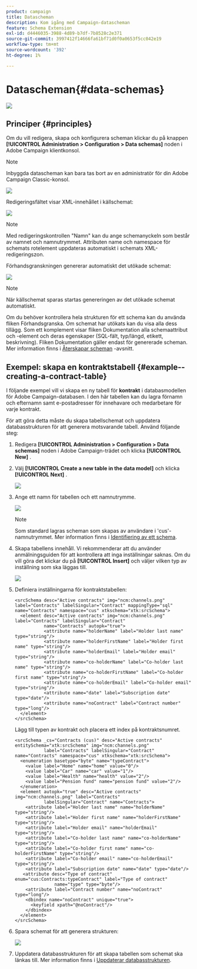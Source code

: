 ```yaml
---
product: campaign
title: Datascheman
description: Kom igång med Campaign-datascheman
feature: Schema Extension
exl-id: d4446035-3988-4d89-b7df-7b8528c2e371
source-git-commit: 3997412f14666fa61bf71d0f0a0653f5cc042e19
workflow-type: tm+mt
source-wordcount: '392'
ht-degree: 1%

---
```


# Datascheman{#data-schemas}

![](../../assets/v7-only.svg)

## Principer {#principles}

Om du vill redigera, skapa och konfigurera scheman klickar du på knappen **[!UICONTROL Administration > Configuration > Data schemas]** noden i Adobe Campaign klientkonsol.

>[!NOTE]
>
>Inbyggda datascheman kan bara tas bort av en administratör för din Adobe Campaign Classic-konsol.

![](assets/d_ncs_integration_schema_navtree.png)

Redigeringsfältet visar XML-innehållet i källschemat:

![](assets/d_ncs_integration_schema_edition.png)

>[!NOTE]
>
>Med redigeringskontrollen &quot;Namn&quot; kan du ange schemanyckeln som består av namnet och namnutrymmet. Attributen name och namespace för schemats rotelement uppdateras automatiskt i schemats XML-redigeringszon.

Förhandsgranskningen genererar automatiskt det utökade schemat:

![](assets/d_ncs_integration_schema_edition2.png)

>[!NOTE]
>
>När källschemat sparas startas genereringen av det utökade schemat automatiskt.

Om du behöver kontrollera hela strukturen för ett schema kan du använda fliken Förhandsgranska. Om schemat har utökats kan du visa alla dess tillägg. Som ett komplement visar fliken Dokumentation alla schemaattribut och -element och deras egenskaper (SQL-fält, typ/längd, etikett, beskrivning). Fliken Dokumentation gäller endast för genererade scheman. Mer information finns i [Återskapar scheman](../../configuration/using/regenerating-schemas.md) -avsnitt.

## Exempel: skapa en kontraktstabell {#example--creating-a-contract-table}

I följande exempel vill vi skapa en ny tabell för **kontrakt** i databasmodellen för Adobe Campaign-databasen. I den här tabellen kan du lagra förnamn och efternamn samt e-postadresser för innehavare och medarbetare för varje kontrakt.

För att göra detta måste du skapa tabellschemat och uppdatera databasstrukturen för att generera motsvarande tabell. Använd följande steg:

1. Redigera **[!UICONTROL Administration > Configuration > Data schemas]** noden i Adobe Campaign-trädet och klicka **[!UICONTROL New]** .
1. Välj **[!UICONTROL Create a new table in the data model]** och klicka **[!UICONTROL Next]** .

   ![](assets/s_ncs_configuration_create_new_schema.png)

1. Ange ett namn för tabellen och ett namnutrymme.

   ![](assets/s_ncs_configuration_create_new_param.png)

   >[!NOTE]
   >
   >Som standard lagras scheman som skapas av användare i &#39;cus&#39;-namnutrymmet. Mer information finns i [Identifiering av ett schema](../../configuration/using/about-schema-reference.md#identification-of-a-schema).

1. Skapa tabellens innehåll. Vi rekommenderar att du använder anmälningsguiden för att kontrollera att inga inställningar saknas. Om du vill göra det klickar du på **[!UICONTROL Insert]** och väljer vilken typ av inställning som ska läggas till.

   ![](assets/s_ncs_configuration_create_new_content.png)

1. Definiera inställningarna för kontraktstabellen:

   ```
   <srcSchema desc="Active contracts" img="ncm:channels.png" label="Contracts" labelSingular="Contract" mappingType="sql" name="Contracts" namespace="cus" xtkschema="xtk:srcSchema">
     <element desc="Active contracts" img="ncm:channels.png" label="Contracts" labelSingular="Contract"
              name="Contracts" autopk="true">
              <attribute name="holderName" label="Holder last name" type="string"/>
              <attribute name="holderFirstName" label="Holder first name" type="string"/>
              <attribute name="holderEmail" label="Holder email" type="string"/>
              <attribute name="co-holderName" label="Co-holder last name" type="string"/>           
              <attribute name="co-holderFirstName" label="Co-holder first name" type="string"/>           
              <attribute name="co-holderEmail" label="Co-holder email" type="string"/>    
              <attribute name="date" label="Subscription date" type="date"/>     
              <attribute name="noContract" label="Contract number" type="long"/>  
     </element>
   </srcSchema>
   ```

   Lägg till typen av kontrakt och placera ett index på kontraktsnumret.

   ```
   <srcSchema _cs="Contracts (cus)" desc="Active contracts" entitySchema="xtk:srcSchema" img="ncm:channels.png"
              label="Contracts" labelSingular="Contract" name="Contracts" namespace="cus" xtkschema="xtk:srcSchema">
     <enumeration basetype="byte" name="typeContract">
       <value label="Home" name="home" value="0"/>
       <value label="Car" name="car" value="1"/>
       <value label="Health" name="health" value="2"/>
       <value label="Pension fund" name="pension fund" value="2"/>
     </enumeration>
     <element autopk="true" desc="Active contracts" img="ncm:channels.png" label="Contracts"
              labelSingular="Contract" name="Contracts">
       <attribute label="Holder last name" name="holderName" type="string"/>
       <attribute label="Holder first name" name="holderFirstName" type="string"/>
       <attribute label="Holder email" name="holderEmail" type="string"/>
       <attribute label="Co-holder last name" name="co-holderName" type="string"/>
       <attribute label="Co-holder first name" name="co-holderFirstName" type="string"/>
       <attribute label="Co-holder email" name="co-holderEmail" type="string"/>
       <attribute label="Subscription date" name="date" type="date"/>
      <attribute desc="Type of contract" enum="cus:Contracts:typeContract" label="Type of contract"
                  name="type" type="byte"/>
       <attribute label="Contract number" name="noContract" type="long"/>
       <dbindex name="noContract" unique="true">
         <keyfield xpath="@noContract"/>
       </dbindex>
     </element>
   </srcSchema>
   ```

1. Spara schemat för att generera strukturen:

   ![](assets/s_ncs_configuration_structure.png)

1. Uppdatera databasstrukturen för att skapa tabellen som schemat ska länkas till. Mer information finns i [Uppdaterar databasstrukturen](../../configuration/using/updating-the-database-structure.md).
